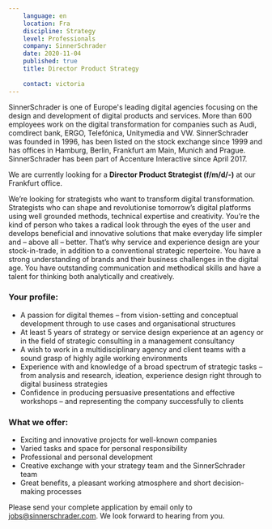 ```yaml
---
    language: en
    location: Fra
    discipline: Strategy
    level: Professionals
    company: SinnerSchrader
    date: 2020-11-04
    published: true
    title: Director Product Strategy
     
    contact: victoria
---
```


SinnerSchrader is one of Europe's leading digital agencies focusing on the design and development of digital products and services. More than 600 employees work on the digital transformation for companies such as Audi, comdirect bank, ERGO, Telefónica, Unitymedia and VW. SinnerSchrader was founded in 1996, has been listed on the stock exchange since 1999 and has offices in Hamburg, Berlin, Frankfurt am Main, Munich and Prague. SinnerSchrader has been part of Accenture Interactive since April 2017.

We are currently looking for a **Director Product Strategist (f/m/d/-)** at our Frankfurt office.

We’re looking for strategists who want to transform digital transformation. Strategists who can shape and revolutionise tomorrow’s digital platforms using well grounded methods, technical expertise and creativity. You’re the kind of person who takes a radical look through the eyes of the user and develops beneficial and innovative solutions that make everyday life simpler and – above all – better. That’s why service and experience design are your stock-in-trade, in addition to a conventional strategic repertoire. You have a strong understanding of brands and their business challenges in the digital age. You have outstanding communication and methodical skills and have a talent for thinking both analytically and creatively.

### Your profile:

- A passion for digital themes – from vision-setting and conceptual development through to use cases and organisational structures
- At least 5 years of strategy or service design experience at an agency or in the field of strategic consulting in a management consultancy
- A wish to work in a multidisciplinary agency and client teams with a sound grasp of highly agile working environments
- Experience with and knowledge of a broad spectrum of strategic tasks – from analysis and research, ideation, experience design right through to digital business strategies
- Confidence in producing persuasive presentations and effective workshops – and representing the company successfully to clients

### What we offer:

- Exciting and innovative projects for well-known companies
- Varied tasks and space for personal responsibility
- Professional and personal development
- Creative exchange with your strategy team and the SinnerSchrader team
- Great benefits, a pleasant working atmosphere and short decision-making processes

Please send your complete application by email only to <jobs@sinnerschrader.com>. We look forward to hearing from you.
